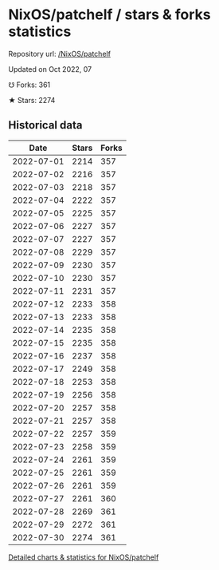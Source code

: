 # NixOS/patchelf / stars & forks statistics

Repository url: [/NixOS/patchelf](https://github.com/NixOS/patchelf)

Updated on Oct 2022, 07

☋ Forks: 361

★ Stars: 2274

## Historical data
| Date | Stars | Forks |
|------|-------|-------|
| 2022-07-01 | 2214 | 357 | 
| 2022-07-02 | 2216 | 357 | 
| 2022-07-03 | 2218 | 357 | 
| 2022-07-04 | 2222 | 357 | 
| 2022-07-05 | 2225 | 357 | 
| 2022-07-06 | 2227 | 357 | 
| 2022-07-07 | 2227 | 357 | 
| 2022-07-08 | 2229 | 357 | 
| 2022-07-09 | 2230 | 357 | 
| 2022-07-10 | 2230 | 357 | 
| 2022-07-11 | 2231 | 357 | 
| 2022-07-12 | 2233 | 358 | 
| 2022-07-13 | 2233 | 358 | 
| 2022-07-14 | 2235 | 358 | 
| 2022-07-15 | 2235 | 358 | 
| 2022-07-16 | 2237 | 358 | 
| 2022-07-17 | 2249 | 358 | 
| 2022-07-18 | 2253 | 358 | 
| 2022-07-19 | 2256 | 358 | 
| 2022-07-20 | 2257 | 358 | 
| 2022-07-21 | 2257 | 358 | 
| 2022-07-22 | 2257 | 359 | 
| 2022-07-23 | 2258 | 359 | 
| 2022-07-24 | 2261 | 359 | 
| 2022-07-25 | 2261 | 359 | 
| 2022-07-26 | 2261 | 359 | 
| 2022-07-27 | 2261 | 360 | 
| 2022-07-28 | 2269 | 361 | 
| 2022-07-29 | 2272 | 361 | 
| 2022-07-30 | 2274 | 361 | 


[Detailed charts & statistics for NixOS/patchelf](https://reviewgithub.com/rep/NixOS/patchelf)
